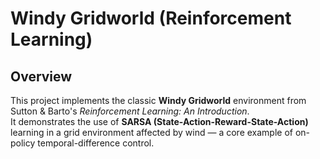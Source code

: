 # Windy Gridworld (Reinforcement Learning)

## Overview  
This project implements the classic **Windy Gridworld** environment from Sutton & Barto's *Reinforcement Learning: An Introduction*.  
It demonstrates the use of **SARSA (State-Action-Reward-State-Action)** learning in a grid environment affected by wind — a core example of on-policy temporal-difference control.


